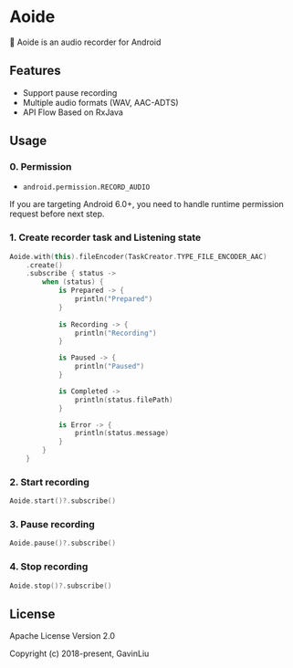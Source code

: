 # Aoide

🎤 Aoide is an audio recorder for Android

## Features

- Support pause recording
- Multiple audio formats (WAV, AAC-ADTS)
- API Flow Based on RxJava

## Usage

### 0. Permission

- ``android.permission.RECORD_AUDIO``

If you are targeting Android 6.0+, you need to handle runtime permission request before next step.

### 1. Create recorder task and Listening state

```kotlin
Aoide.with(this).fileEncoder(TaskCreator.TYPE_FILE_ENCODER_AAC)
    .create()
    .subscribe { status ->
        when (status) {
            is Prepared -> {
                println("Prepared")
            }
            
            is Recording -> {                    
                println("Recording")
            }

            is Paused -> {
                println("Paused")
            }

            is Completed -> 
                println(status.filePath)
            }

            is Error -> {
                println(status.message)
            }
        }
    }
```

### 2. Start recording

```kotlin
Aoide.start()?.subscribe()
```

### 3. Pause recording

```kotlin
Aoide.pause()?.subscribe()
```

### 4. Stop recording

```kotlin
Aoide.stop()?.subscribe()
```

## License

Apache License Version 2.0

Copyright (c) 2018-present, GavinLiu
